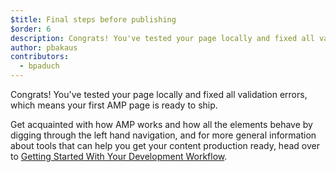 ```yaml
---
$title: Final steps before publishing
$order: 6
description: Congrats! You've tested your page locally and fixed all validation errors, which means your first AMP page is ready to ship.
author: pbakaus
contributors:
  - bpaduch
---
```


Congrats! You've tested your page locally and fixed all validation errors, which means your first AMP page is ready to ship.

Get acquainted with how AMP works and how all the elements behave by digging through the left hand navigation, and for more general information about tools that can help you get your content production ready, head over to [Getting Started With Your Development Workflow](https://developers.google.com/web/tools/setup/).
